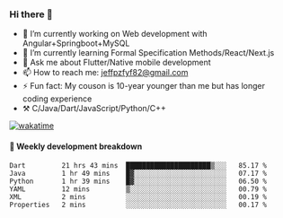 ### Hi there 👋

- 🔭 I’m currently working on Web development with Angular+Springboot+MySQL
- 🌱 I’m currently learning Formal Specification Methods/React/Next.js
- 💬 Ask me about Flutter/Native mobile development
- 📫 How to reach me: jeffpzfyf82@gmail.com
- ⚡ Fun fact: My couson is 10-year younger than me but has longer coding experience
- ⚒️ C/Java/Dart/JavaScript/Python/C++


[![wakatime](https://wakatime.com/badge/user/382c7b70-226f-4509-aedd-02fe766c9d23.svg)](https://wakatime.com/@382c7b70-226f-4509-aedd-02fe766c9d23)

#### 📝 Weekly development breakdown

<!--START_SECTION:waka-->

```text
Dart         21 hrs 43 mins  █████████████████████▒░░░   85.17 %
Java         1 hr 49 mins    █▓░░░░░░░░░░░░░░░░░░░░░░░   07.17 %
Python       1 hr 39 mins    █▓░░░░░░░░░░░░░░░░░░░░░░░   06.50 %
YAML         12 mins         ▒░░░░░░░░░░░░░░░░░░░░░░░░   00.79 %
XML          2 mins          ░░░░░░░░░░░░░░░░░░░░░░░░░   00.19 %
Properties   2 mins          ░░░░░░░░░░░░░░░░░░░░░░░░░   00.17 %
```

<!--END_SECTION:waka-->

